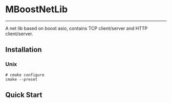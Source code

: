 # MBoostNetLib

--------------------

A net lib based on boost asio, contains TCP client/server and HTTP client/server.

## Installation

### Unix

```shell
# cmake configure
cmake --preset
```

## Quick Start